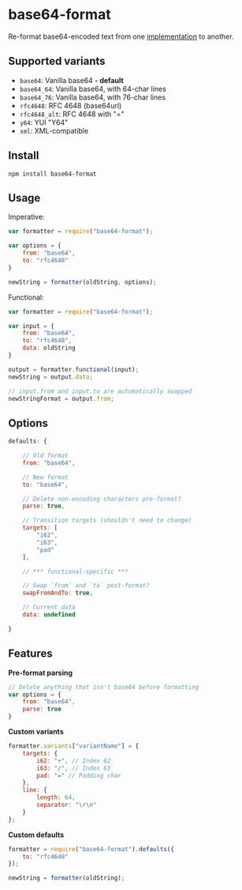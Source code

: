 base64-format
=============

Re-format base64-encoded text from one [implementation](https://en.wikipedia.org/wiki/Base64#Implementations_and_history) to another.

Supported variants
------------------
* ```base64```: Vanilla base64 **- default**
* ```base64_64```: Vanilla base64, with 64-char lines
* ```base64_76```: Vanilla base64, with 76-char lines
* ```rfc4648```: RFC 4648 (base64url)
* ```rfc4648_alt```: RFC 4648 with "="
* ```y64```: YUI "Y64"
* ```xml```: XML-compatible

Install
-------
```shell
npm install base64-format
```

Usage
-----
Imperative:
```javascript
var formatter = require("base64-format");

var options = {
	from: "base64",
	to: "rfc4648"
}

newString = formatter(oldString, options);
```

Functional:
```javascript
var formatter = require("base64-format");

var input = {
	from: "base64",
	to: "rfc4648",
	data: oldString
}

output = formatter.functional(input);
newString = output.data;

// input.from and input.to are automatically swapped
newStringFormat = output.from;
```

Options
-------
```javascript
defaults: {

	// Old format
	from: "base64",

	// New format
	to: "base64",

	// Delete non-encoding characters pre-format?
	parse: true,

	// Transition targets (shouldn't need to change)
	targets: [
		"i62", 
		"i63", 
		"pad"
	],

	// *** functional-specific ***

	// Swap `from` and `to` post-format?
	swapFromAndTo: true,

	// Current data
	data: undefined

}
```

Features
--------

**Pre-format parsing**
```javascript
// Delete anything that isn't base64 before formatting
var options = {
	from: "base64",
	parse: true
}
```

**Custom variants**
```javascript
formatter.variants["variantName"] = {
	targets: {
		i62: "+", // Index 62
		i63: "/", // Index 63
		pad: "=" // Padding char
	},
	line: {
		length: 64,
		separator: "\r\n"
	}
};
```

**Custom defaults**
```javascript
formatter = require("base64-format").defaults({
	to: "rfc4648"
});

newString = formatter(oldString);
```
